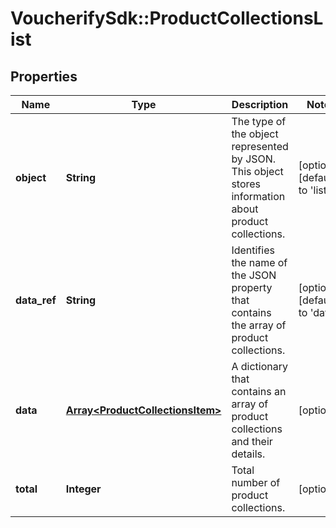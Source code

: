 # VoucherifySdk::ProductCollectionsList

## Properties

| Name | Type | Description | Notes |
| ---- | ---- | ----------- | ----- |
| **object** | **String** | The type of the object represented by JSON. This object stores information about product collections. | [optional][default to &#39;list&#39;] |
| **data_ref** | **String** | Identifies the name of the JSON property that contains the array of product collections. | [optional][default to &#39;data&#39;] |
| **data** | [**Array&lt;ProductCollectionsItem&gt;**](ProductCollectionsItem.md) | A dictionary that contains an array of product collections and their details. | [optional] |
| **total** | **Integer** | Total number of product collections. | [optional] |

